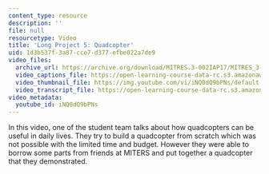 ```yaml
---
content_type: resource
description: ''
file: null
resourcetype: Video
title: 'Long Project 5: Quadcopter'
uid: 1d3b537f-3a87-cce7-d377-efbe022a7de9
video_files:
  archive_url: https://archive.org/download/MITRES.3-002IAP17/MITRES_3-002IAP17_Long_Project_6_300k.mp4
  video_captions_file: https://open-learning-course-data-rc.s3.amazonaws.com/res-3-002-collaborative-design-and-creative-expression-with-arduino-microcontrollers-january-iap-2017/52ec68fd56e557d68f7575815c6a94ab_iNQ0dQ9bPNs.vtt
  video_thumbnail_file: https://img.youtube.com/vi/iNQ0dQ9bPNs/default.jpg
  video_transcript_file: https://open-learning-course-data-rc.s3.amazonaws.com/res-3-002-collaborative-design-and-creative-expression-with-arduino-microcontrollers-january-iap-2017/edea9cc3d99017f8f4735e746a5cb895_iNQ0dQ9bPNs.pdf
video_metadata:
  youtube_id: iNQ0dQ9bPNs
---
```


In this video, one of the student team talks about how quadcopters can be useful in daily lives. They try to build a quadcopter from scratch which was not possible with the limited time and budget. However they were able to borrow some parts from friends at MITERS and put together a quadcopter that they demonstrated.